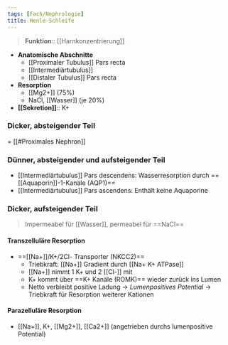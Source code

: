 ```yaml
---
tags: [Fach/Nephrologie]
title: Henle-Schleife
---
```

>  **Funktion**:: [[Harnkonzentrierung]]
- **Anatomische Abschnitte**
	- [[Proximaler Tubulus]] Pars recta
	- [[Intermediärtubulus]]
	- [[Distaler Tubulus]] Pars recta
- **Resorption**
	- [[Mg2+]] (75%)
	- NaCl, [[Wasser]] (je 20%)
- **[[Sekretion]]**:: K+
### Dicker, absteigender Teil
= [[#Proximales Nephron]]

### Dünner, absteigender und aufsteigender Teil
- [[Intermediärtubulus]] Pars descendens: Wasserresorption durch ==[[Aquaporin]]-1-Kanäle (AQP1)==
- [[Intermediärtubulus]] Pars ascendens: Enthält keine Aquaporine
### Dicker, aufsteigender Teil
> Impermeabel für [[Wasser]], permeabel für ==NaCl==
#### Transzelluläre Resorption
- ==[[Na+]]/K+/2Cl- Transporter (NKCC2)==
	- Triebkraft: [[Na+]] Gradient durch [[Na+ K+ ATPase]]
	- [[Na+]] nimmt 1 K+ und 2 [[Cl-]] mit
	- K+ kommt über ==K+ Kanäle (ROMK)== wieder zurück ins Lumen
	- Netto verbleibt positive Ladung → *Lumenpositives Potential* → Triebkraft für Resorption weiterer Kationen
#### Parazelluläre Resorption
- [[Na+]], K+, [[Mg2+]], [[Ca2+]] (angetrieben durchs lumenpositive Potential)
